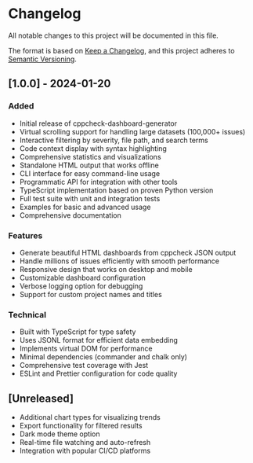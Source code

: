 # Changelog

All notable changes to this project will be documented in this file.

The format is based on [Keep a Changelog](https://keepachangelog.com/en/1.0.0/),
and this project adheres to [Semantic Versioning](https://semver.org/spec/v2.0.0.html).

## [1.0.0] - 2024-01-20

### Added
- Initial release of cppcheck-dashboard-generator
- Virtual scrolling support for handling large datasets (100,000+ issues)
- Interactive filtering by severity, file path, and search terms
- Code context display with syntax highlighting
- Comprehensive statistics and visualizations
- Standalone HTML output that works offline
- CLI interface for easy command-line usage
- Programmatic API for integration with other tools
- TypeScript implementation based on proven Python version
- Full test suite with unit and integration tests
- Examples for basic and advanced usage
- Comprehensive documentation

### Features
- Generate beautiful HTML dashboards from cppcheck JSON output
- Handle millions of issues efficiently with smooth performance
- Responsive design that works on desktop and mobile
- Customizable dashboard configuration
- Verbose logging option for debugging
- Support for custom project names and titles

### Technical
- Built with TypeScript for type safety
- Uses JSONL format for efficient data embedding
- Implements virtual DOM for performance
- Minimal dependencies (commander and chalk only)
- Comprehensive test coverage with Jest
- ESLint and Prettier configuration for code quality

## [Unreleased]
- Additional chart types for visualizing trends
- Export functionality for filtered results
- Dark mode theme option
- Real-time file watching and auto-refresh
- Integration with popular CI/CD platforms
